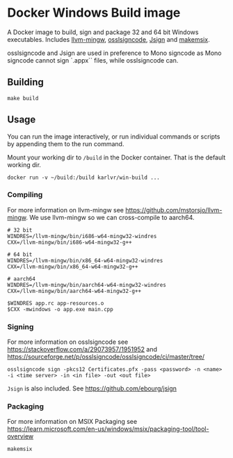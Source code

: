 # Docker Windows Build image

A Docker image to build, sign and package 32 and 64 bit Windows executables. Includes [llvm-mingw](https://github.com/mstorsjo/llvm-mingw), [osslsigncode](https://github.com/mtrojnar/osslsigncode), [Jsign](https://github.com/ebourg/jsign) and [makemsix](https://learn.microsoft.com/en-us/windows/msix/packaging-tool/tool-overview).

osslsigncode and Jsign are used in preference to Mono signcode as Mono signcode cannot sign `.appx`` files, while osslsigncode can.

## Building

```shell
make build
```

## Usage

You can run the image interactively, or run individual commands or scripts by appending them
to the run command.

Mount your working dir to `/build` in the Docker container. That is the default working dir.

```shell
docker run -v ~/build:/build karlvr/win-build ...
```

### Compiling

For more information on llvm-mingw see https://github.com/mstorsjo/llvm-mingw.
We use llvm-mingw so we can cross-compile to aarch64.

```shell
# 32 bit
WINDRES=/llvm-mingw/bin/i686-w64-mingw32-windres
CXX=/llvm-mingw/bin/i686-w64-mingw32-g++

# 64 bit
WINDRES=/llvm-mingw/bin/x86_64-w64-mingw32-windres
CXX=/llvm-mingw/bin/x86_64-w64-mingw32-g++

# aarch64
WINDRES=/llvm-mingw/bin/aarch64-w64-mingw32-windres
CXX=/llvm-mingw/bin/aarch64-w64-mingw32-g++

$WINDRES app.rc app-resources.o
$CXX -mwindows -o app.exe main.cpp
```

### Signing

For more information on osslsigncode see https://stackoverflow.com/a/29073957/1951952 and https://sourceforge.net/p/osslsigncode/osslsigncode/ci/master/tree/

```shell
osslsigncode sign -pkcs12 Certificates.pfx -pass <password> -n <name> -i <time server> -in <in file> -out <out file>
```

`Jsign` is also included. See https://github.com/ebourg/jsign

### Packaging

For more information on MSIX Packaging see https://learn.microsoft.com/en-us/windows/msix/packaging-tool/tool-overview

```shell
makemsix
```
